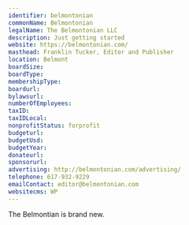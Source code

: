 ```yaml
---
identifier: belmontonian
commonName: Belmontonian
legalName: The Belmontonian LLC
description: Just getting started
website: https://belmontonian.com/
masthead: Franklin Tucker, Editor and Publisher
location: Belmont
boardSize:
boardType:
membershipType:
boardurl:
bylawsurl:
numberOfEmployees:
taxID:
taxIDLocal:
nonprofitStatus: forprofit
budgeturl:
budgetUsd:
budgetYear:
donateurl:
sponsorurl:
advertising: http://belmontonian.com/advertising/
telephone: 617-932-9229
emailContact: editor@belmontonian.com
websitecms: WP
---
```


The Belmontian is brand new.